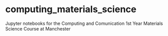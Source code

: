 # computing_materials_science
Jupyter notebooks for the Computing and Comunication 1st Year Materials Science Course at Manchester 
